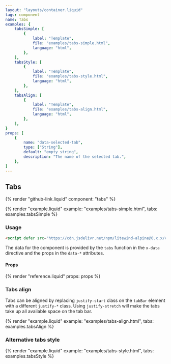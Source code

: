 ```yaml
---
layout: "layouts/container.liquid"
tags: component
name: Tabs
examples: {
    tabsSimple: [
        {
            label: "Template",
            file: "examples/tabs-simple.html",
            language: "html",
        },
    ],
    tabsStyle: [
        {
            label: "Template",
            file: "examples/tabs-style.html",
            language: "html",
        },
    ],
    tabsAlign: [
        {
            label: "Template",
            file: "examples/tabs-align.html",
            language: "html",
        },
    ],
}
props: [
    {
        name: "data-selected-tab",
        type: ["String"],
        default: "empty string",
        description: "The name of the selected tab.",
    },
]
---
```

## Tabs

{% render "github-link.liquid" component: "tabs" %}

{% render "example.liquid" example: "examples/tabs-simple.html", tabs: examples.tabsSimple %}

### Usage

```html
<script defer src="https://cdn.jsdelivr.net/npm/litewind-alpine@0.x.x/components/tabs/dist/cdn.min.js"></script>
```

The data for the component is provided by the `tabs` function in the `x-data` directive and the props in the `data-*` attributes.

#### Props

{% render "reference.liquid" props: props %}

### Tabs align

Tabs can be aligned by replacing `justify-start` class on the `tabBar` element with a different `justify-*` class. Using `justify-stretch` will make the tabs take up all available space on the tab bar.

{% render "example.liquid" example: "examples/tabs-align.html", tabs: examples.tabsAlign %}

### Alternative tabs style

{% render "example.liquid" example: "examples/tabs-style.html", tabs: examples.tabsStyle %}
